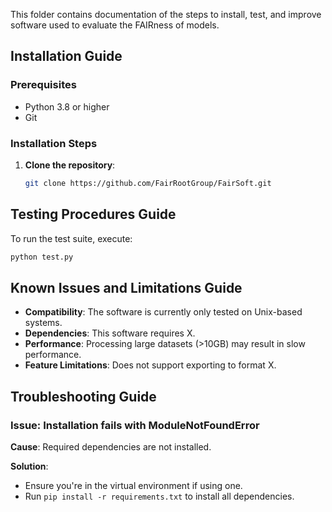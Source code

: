 This folder contains documentation of the steps to install, test, and improve software used to evaluate the FAIRness of models.

## Installation Guide

### Prerequisites

- Python 3.8 or higher
- Git

### Installation Steps

1. **Clone the repository**:

   ```bash
   git clone https://github.com/FairRootGroup/FairSoft.git
   ```

## Testing Procedures Guide

To run the test suite, execute:

```bash
python test.py
```

## Known Issues and Limitations Guide

- **Compatibility**: The software is currently only tested on Unix-based systems.
- **Dependencies**: This software requires X.
- **Performance**: Processing large datasets (>10GB) may result in slow performance.
- **Feature Limitations**: Does not support exporting to format X.

## Troubleshooting Guide

### Issue: Installation fails with ModuleNotFoundError

**Cause**: Required dependencies are not installed.

**Solution**:

- Ensure you're in the virtual environment if using one.
- Run `pip install -r requirements.txt` to install all dependencies.







